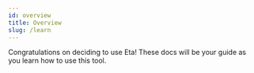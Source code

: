 ```yaml
---
id: overview
title: Overview
slug: /learn
---
```


Congratulations on deciding to use Eta! These docs will be your guide as you learn how to use this tool.
